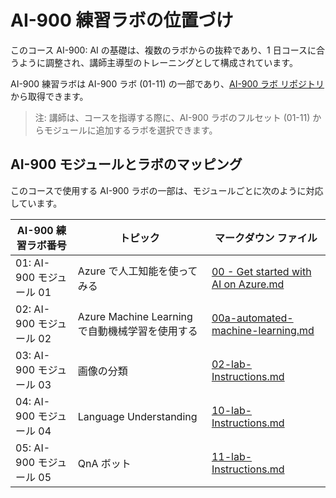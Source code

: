 ﻿# AI-900 練習ラボの位置づけ

このコース AI-900: AI の基礎は、複数のラボからの抜粋であり、1 日コースに合うように調整され、講師主導型のトレーニングとして構成されています。

AI-900 練習ラボは AI-900 ラボ (01-11) の一部であり、[AI-900 ラボ リポジトリ](https://github.com/MicrosoftLearning/mslearn-ai900)から取得できます。

> 注: 講師は、コースを指導する際に、AI-900 ラボのフルセット (01-11) からモジュールに追加するラボを選択できます。

## AI-900 モジュールとラボのマッピング

このコースで使用する AI-900 ラボの一部は、モジュールごとに次のように対応しています。 

| AI-900 練習ラボ番号 | トピック | マークダウン ファイル |
| --- | --- | --- |
| 01: AI-900 モジュール 01 | Azure で人工知能を使ってみる | [00 - Get started with AI on Azure.md](https://github.com/MicrosoftLearning/mslearn-ai900/blob/main/instructions/00%20-%20Get%20started%20with%20AI%20on%20Azure.md) |
| 02: AI-900 モジュール 02 | Azure Machine Learning で自動機械学習を使用する | [00a-automated-machine-learning.md](https://github.com/MicrosoftLearning/mslearn-ai900/blob/main/instructions/00a-automated-machine-learning.md) |
| 03: AI-900 モジュール 03 | 画像の分類  | [02-lab-Instructions.md](https://github.com/MicrosoftLearning/mslearn-ai900/blob/main/instructions/02-lab-Instructions.md) |
| 04: AI-900 モジュール 04 | Language Understanding | [10-lab-Instructions.md](https://github.com/MicrosoftLearning/mslearn-ai900/blob/main/instructions/10-lab-Instructions.md) |
| 05: AI-900 モジュール 05 | QnA ボット | [11-lab-Instructions.md](https://github.com/MicrosoftLearning/mslearn-ai900/blob/main/instructions/11-lab-Instructions.md) |


